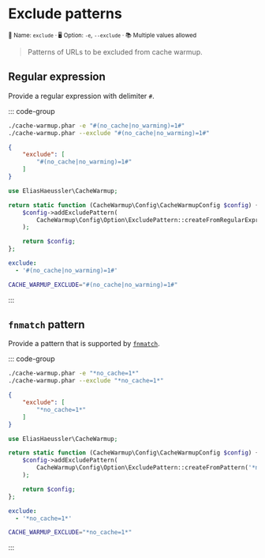 # Exclude patterns <Badge type="tip" text="2.0+" />

<small>📝&nbsp;Name: `exclude` &middot; 🖥️&nbsp;Option: `-e`, `--exclude` &middot; 📚&nbsp;Multiple&nbsp;values&nbsp;allowed</small>

> Patterns of URLs to be excluded from cache warmup.

## Regular expression

Provide a regular expression with delimiter `#`.

::: code-group

```bash [CLI]
./cache-warmup.phar -e "#(no_cache|no_warming)=1#"
./cache-warmup.phar --exclude "#(no_cache|no_warming)=1#"
```

```json [JSON]
{
    "exclude": [
        "#(no_cache|no_warming)=1#"
    ]
}
```

```php [PHP]
use EliasHaeussler\CacheWarmup;

return static function (CacheWarmup\Config\CacheWarmupConfig $config) {
    $config->addExcludePattern(
        CacheWarmup\Config\Option\ExcludePattern::createFromRegularExpression('#(no_cache|no_warming)=1#'),
    );

    return $config;
};
```

```yaml [YAML]
exclude:
  - '#(no_cache|no_warming)=1#'
```

```bash [.env]
CACHE_WARMUP_EXCLUDE="#(no_cache|no_warming)=1#"
```

:::

## `fnmatch` pattern

Provide a pattern that is supported by [`fnmatch`](https://www.php.net/manual/en/function.fnmatch).

::: code-group

```bash [CLI]
./cache-warmup.phar -e "*no_cache=1*"
./cache-warmup.phar --exclude "*no_cache=1*"
```

```json [JSON]
{
    "exclude": [
        "*no_cache=1*"
    ]
}
```

```php [PHP]
use EliasHaeussler\CacheWarmup;

return static function (CacheWarmup\Config\CacheWarmupConfig $config) {
    $config->addExcludePattern(
        CacheWarmup\Config\Option\ExcludePattern::createFromPattern('*no_cache=1*'),
    );

    return $config;
};
```

```yaml [YAML]
exclude:
  - '*no_cache=1*'
```

```bash [.env]
CACHE_WARMUP_EXCLUDE="*no_cache=1*"
```

:::
